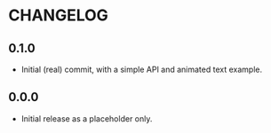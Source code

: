 # CHANGELOG

## 0.1.0

- Initial (real) commit, with a simple API and animated text example.

## 0.0.0

- Initial release as a placeholder only.
